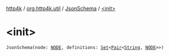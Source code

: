 [http4k](../../index.md) / [org.http4k.util](../index.md) / [JsonSchema](index.md) / [&lt;init&gt;](./-init-.md)

# &lt;init&gt;

`JsonSchema(node: `[`NODE`](index.md#NODE)`, definitions: `[`Set`](https://kotlinlang.org/api/latest/jvm/stdlib/kotlin.collections/-set/index.html)`<`[`Pair`](https://kotlinlang.org/api/latest/jvm/stdlib/kotlin/-pair/index.html)`<`[`String`](https://kotlinlang.org/api/latest/jvm/stdlib/kotlin/-string/index.html)`, `[`NODE`](index.md#NODE)`>>)`